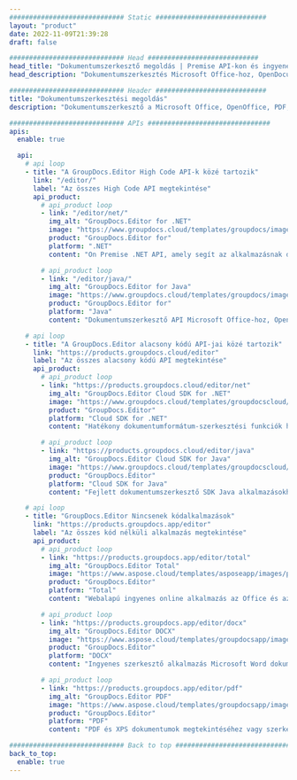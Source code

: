 ```yaml
---
############################# Static ############################
layout: "product"
date: 2022-11-09T21:39:28
draft: false

############################# Head ############################
head_title: "Dokumentumszerkesztő megoldás | Premise API-kon és ingyenes alkalmazásokon"
head_description: "Dokumentumszerkesztés Microsoft Office-hoz, OpenDocument-hez, PDF-hez és más fájlformátumokhoz On Premise API-k használatával, vagy használja az Online Document Editor alkalmazást."

############################# Header ############################
title: "Dokumentumszerkesztési megoldás"
description: "Dokumentumszerkesztő a Microsoft Office, OpenOffice, PDF, HTML és más dokumentumfájlformátumok kezeléséhez."

############################# APIs ###############################
apis:
  enable: true

  api:
    # api loop
    - title: "A GroupDocs.Editor High Code API-k közé tartozik"
      link: "/editor/"
      label: "Az összes High Code API megtekintése"
      api_product:
        # api_product loop
        - link: "/editor/net/"
          img_alt: "GroupDocs.Editor for .NET"
          image: "https://www.groupdocs.cloud/templates/groupdocs/images/product-logos/groupdocs-editor-net.png"
          product: "GroupDocs.Editor for"
          platform: ".NET"
          content: "On Premise .NET API, amely segít az alkalmazásnak dokumentumok megtekintésében, szerkesztésében, majd konvertálásában."

        # api_product loop
        - link: "/editor/java/"
          img_alt: "GroupDocs.Editor for Java"
          image: "https://www.groupdocs.cloud/templates/groupdocs/images/product-logos/groupdocs-editor-java.png"
          product: "GroupDocs.Editor for"
          platform: "Java"
          content: "Dokumentumszerkesztő API Microsoft Office-hoz, OpenOffice-hoz, HTML-hez és más dokumentumokhoz, amelyeket Java alapú alkalmazásokban kezelhet."

    # api loop
    - title: "A GroupDocs.Editor alacsony kódú API-jai közé tartozik"
      link: "https://products.groupdocs.cloud/editor"
      label: "Az összes alacsony kódú API megtekintése"
      api_product:
        # api_product loop
        - link: "https://products.groupdocs.cloud/editor/net"
          img_alt: "GroupDocs.Editor Cloud SDK for .NET"
          image: "https://www.groupdocs.cloud/templates/groupdocscloud/images/sdk/272x272/groupdocs_editor-for-net.png"
          product: "GroupDocs.Editor"
          platform: "Cloud SDK for .NET"
          content: "Hatékony dokumentumformátum-szerkesztési funkciók hozzáadása a .NET-alkalmazásokhoz a Cloud SDK for .NET használatával. MS Office, web és XML dokumentumok szerkesztése."

        # api_product loop
        - link: "https://products.groupdocs.cloud/editor/java"
          img_alt: "GroupDocs.Editor Cloud SDK for Java"
          image: "https://www.groupdocs.cloud/templates/groupdocscloud/images/sdk/272x272/groupdocs_editor-for-java.png"
          product: "GroupDocs.Editor"
          platform: "Cloud SDK for Java"
          content: "Fejlett dokumentumszerkesztő SDK Java alkalmazásokhoz az ipari szabványos dokumentumfájl-formátumok szerkesztéséhez bármely platformon, amely képes REST API-k hívására."

    # api loop
    - title: "GroupDocs.Editor Nincsenek kódalkalmazások"
      link: "https://products.groupdocs.app/editor"
      label: "Az összes kód nélküli alkalmazás megtekintése"
      api_product:
        # api_product loop
        - link: "https://products.groupdocs.app/editor/total"
          img_alt: "GroupDocs.Editor Total"
          image: "https://www.aspose.cloud/templates/asposeapp/images/products/logo/aspose_editor-app.png"
          product: "GroupDocs.Editor"
          platform: "Total"
          content: "Webalapú ingyenes online alkalmazás az Office és az OpenOffice népszerű fájlformátumainak szerkesztéséhez."

        # api_product loop
        - link: "https://products.groupdocs.app/editor/docx"
          img_alt: "GroupDocs.Editor DOCX"
          image: "https://www.aspose.cloud/templates/groupdocsapp/images/products/logo/groupdocs_words-app.png"
          product: "GroupDocs.Editor"
          platform: "DOCX"
          content: "Ingyenes szerkesztő alkalmazás Microsoft Word dokumentumok online megtekintéséhez és szerkesztéséhez."

        # api_product loop
        - link: "https://products.groupdocs.app/editor/pdf"
          img_alt: "GroupDocs.Editor PDF"
          image: "https://www.aspose.cloud/templates/groupdocsapp/images/products/logo/groupdocs_pdf-app.png"
          product: "GroupDocs.Editor"
          platform: "PDF"
          content: "PDF és XPS dokumentumok megtekintéséhez vagy szerkesztéséhez használhat bármilyen eszközt és böngészőt."

############################# Back to top ###############################
back_to_top:
  enable: true
---
```

